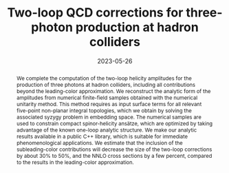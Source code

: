---
title: Two-loop QCD corrections for three-photon production at hadron colliders
authors:
- Samuel Abreu
- Giuseppe De Laurentis
- Harald Ita
- Maximillian Klinkert
- Ben Page
- Vasily Sotnikov
date: '2023-05-26'
doi: ''

# Schedule page publish date (NOT publication's date).
publishDate: ""

# Publication type.
# Legend: 0 = Uncategorized; 1 = Conference paper; 2 = Journal article;
# 3 = Preprint / Working Paper; 4 = Report; 5 = Book; 6 = Book section;
# 7 = Thesis; 8 = Patent
publication_types: ["2"]

# Publication name and optional abbreviated publication name.
publication: "*SciPost*"
publication_short: ""

abstract: "We complete the computation of the two-loop helicity amplitudes for the production of three photons at hadron colliders, including all contributions beyond the leading-color approximation. We reconstruct the analytic form of the amplitudes from numerical finite-field samples obtained with the numerical unitarity method. This method requires as input surface terms for all relevant five-point non-planar integral topologies, which we obtain by solving the associated syzygy problem in embedding space. The numerical samples are used to constrain compact spinor-helicity ansätze, which are optimized by taking advantage of the known one-loop analytic structure. We make our analytic results available in a public C++ library, which is suitable for immediate phenomenological applications. We estimate that the inclusion of the subleading-color contributions will decrease the size of the two-loop corrections by about 30% to 50%, and the NNLO cross sections by a few percent, compared to the results in the leading-color approximation."

# Summary. An optional shortened abstract.
summary: 

tags:
- Scattering Amplitudes
- QCD
featured: true

links:
- icon: arxiv
  icon_pack: ai
  name: arXiv:2305.17056
  url: https://arxiv.org/abs/2305.17056
- icon: inspire
  icon_pack: ai
  name: inspire2663067
  url: https://inspirehep.net/literature/2663067
- icon: springer
  icon_pack: ai
  name: SciPost 10 21468
  url: https://doi.org/10.21468/SciPostPhys.15.4.157
  
---